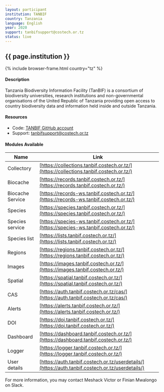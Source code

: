 ```yaml
---
layout: participant
institution: TANBIF
country: Tanzania
language: English
year: 2020
support: tanbifsupport@costech.or.tz
status: live
---
```


## {{ page.institution }}

{% include browser-frame.html country="tz" %}

#### Description 

Tanzania Biodiversity Information Facility (TanBIF) is a consortium of biodiversity universities, research institutions and non-governmental organisations of the United Republic of Tanzania providing open access to country biodiversity data and information held inside and outside Tanzania.

#### Resources

- Code: [TANBIF GitHub account](https://github.com/TANBIF)
- Support: [tanbifsupport@costech.or.tz](mailto:tanbifsupport@costech.or.tz)

#### Modules Available 

| Name             | Link                                                                                             |
|------------------|--------------------------------------------------------------------------------------------------|
| Collectory       | [https://collections.tanbif.costech.or.tz/](https://collections.tanbif.costech.or.tz/)           |
| Biocache         | [https://records.tanbif.costech.or.tz/](https://records.tanbif.costech.or.tz/)                   |
| Biocache Service | [https://records-ws.tanbif.costech.or.tz/](https://records-ws.tanbif.costech.or.tz/)             |
| Species          | [https://species.tanbif.costech.or.tz/](https://species.tanbif.costech.or.tz/)                   |
| Species service  | [https://species-ws.tanbif.costech.or.tz/](https://species-ws.tanbif.costech.or.tz/)             |
| Species list     | [https://lists.tanbif.costech.or.tz/](https://lists.tanbif.costech.or.tz/)                       |
| Regions          | [https://regions.tanbif.costech.or.tz/](https://regions.tanbif.costech.or.tz/)                   |
| Images           | [https://images.tanbif.costech.or.tz/](https://images.tanbif.costech.or.tz/)                     |
| Spatial          | [https://spatial.tanbif.costech.or.tz/](https://spatial.tanbif.costech.or.tz/)                   |
| CAS              | [https://auth.tanbif.costech.or.tz/cas/](https://auth.tanbif.costech.or.tz/cas/)                 |
| Alerts           | [https://alerts.tanbif.costech.or.tz/](https://alerts.tanbif.costech.or.tz/)                     |
| DOI              | [https://doi.tanbif.costech.or.tz/](https://doi.tanbif.costech.or.tz/)                           |
| Dashboard        | [https://dashboard.tanbif.costech.or.tz/](https://dashboard.tanbif.costech.or.tz/)               |
| Logger           | [https://logger.tanbif.costech.or.tz/](https://logger.tanbif.costech.or.tz/)                     |
| User details     | [https://auth.tanbif.costech.or.tz/userdetails/](https://auth.tanbif.costech.or.tz/userdetails/) |


For more information, you may contact Meshack Victor or Finian Mwalongo  on Slack.
